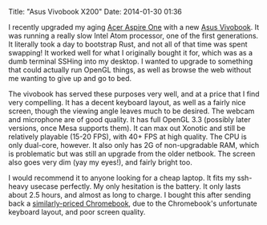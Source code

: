 Title: "Asus Vivobook X200"
Date: 2014-01-30 01:36

I recently upgraded my aging [Acer Aspire One](http://amzn.to/1fhxWj4) with a
new [Asus Vivobook](http://amzn.to/1e9k4ct). It was running a really slow
Intel Atom processor, one of the first generations. It literally took a day to
bootstrap Rust, and not all of that time was spent swapping! It worked well
for what I originally bought it for, which was as a dumb terminal SSHing into
my desktop. I wanted to upgrade to something that could actually run OpenGL
things, as well as browse the web without me wanting to give up and go to bed.

<!-- more -->

The vivobook has served these purposes very well, and at a price that I find
very compelling. It has a decent keyboard layout, as well as a fairly nice
screen, though the viewing angle leaves much to be desired. The webcam and
microphone are of good quality. It has full OpenGL 3.3 (possibly later
versions, once Mesa supports them). It can max out Xonotic and still be
relatively playable (15-20 FPS), with 40+ FPS at high quality. The CPU is only
dual-core, however. It also only has 2G of non-upgradable RAM, which is
problematic but was still an upgrade from the older netbook. The screen also
goes very dim (yay my eyes!), and fairly bright too.

I would recommend it to anyone looking for a cheap laptop. It fits my
ssh-heavy usecase perfectly. My only hesitation is the battery. It only lasts
about 2.5 hours, and almost as long to charge. I bought this after sending
back a [similarly-priced Chromebook](http://amzn.to/1fhALRc), due to the
Chromebook's unfortunate keyboard layout, and poor screen quality.
